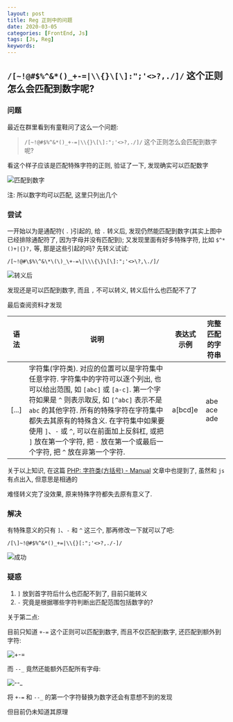 ```yaml
---
layout: post
title: Reg 正则中的问题
date: 2020-03-05
categories: [FrontEnd, Js]
tags: [Js, Reg]
keywords:
---
```


## `/[~!@#$%^&*()_+-=|\\{}\[\]:";'<>?,./]/` 这个正则怎么会匹配到数字呢?

### 问题

最近在群里看到有童鞋问了这么一个问题:

> `/[~!@#$%^&*()_+-=|\\{}\[\]:";'<>?,./]/` 这个正则怎么会匹配到数字呢?

看这个样子应该是匹配特殊字符的正则, 验证了一下, 发现确实可以匹配数字

![匹配到数字](/img/reg/002.png)

注: 所以数字均可以匹配, 这里只列出几个

### 尝试

一开始以为是通配符( `.` )引起的, 给 `.` 转义后, 发现仍然能匹配到数字(其实上图中已经排除通配符了, 因为字母并没有匹配到); 又发现里面有好多特殊字符, 比如 `$^*()+|{}?,` 等, 那是这些引起的吗? 先转义试试:

`/[~!@#\$%\^&\*\(\)_\+-=\|\\\{\}\[\]:";'<>\?,\./]/`

![转义后](/img/reg/003.png)

发现还是可以匹配到数字, 而且 `,` 不可以转义, 转义后什么也匹配不了了

最后查阅资料才发现

| 语法   | 说明                                                                                                                                                                                                                                                                        | 表达式示例 | 完整匹配的字符串 |
|--------|-----------------------------------------------------------------------------------------------------------------------------------------------------------------------------------------------------------------------------------------------------------------------------|----------|---------------|
| [...] | 字符集(字符类). 对应的位置可以是字符集中任意字符. 字符集中的字符可以逐个列出, 也可以给出范围, 如 `[abc]` 或 `[a-c]`. 第一个字符如果是 `^` 则表示取反, 如 `[^abc]` 表示不是 `abc` 的其他字符. 所有的特殊字符在字符集中都失去其原有的特殊含义. 在字符集中如果要使用 `]`、`-` 或 `^`, 可以在前面加上反斜杠, 或把 `]` 放在第一个字符, 把 `-` 放在第一个或最后一个字符, 把 `^` 放在非第一个字符. | a[bcd]e  | abe ace ade   |

关于以上知识, 在这篇 [PHP: 字符类(方括号) - Manual](https://www.php.net/manual/zh/regexp.reference.character-classes.php) 文章中也提到了, 虽然和 `js` 有点出入, 但意思是相通的

难怪转义完了没效果, 原来特殊字符都失去原有意义了.

### 解决

有特殊意义的只有 `]`、`-` 和 `^` 这三个, 那再修改一下就可以了吧:

`/[\]~!@#$%^&*()_+=|\\{}[:";'<>?,./-]/`

![成功](/img/reg/004.png)

### 疑惑

1. `]` 放到首字符后什么也匹配不到了, 目前只能转义
2. `-` 究竟是根据哪些字符判断出匹配范围包括数字的?

关于第二点:

目前只知道 `+-=` 这个正则可以匹配到数字, 而且不仅匹配到数字, 还匹配到额外到字符:

![+-=](/img/reg/005.png)

而 `--_` 竟然还能额外匹配所有字母:

![--_](/img/reg/006.png)

将 `+-=` 和 `--_` 的第一个字符替换为数字还会有意想不到的发现

但目前仍未知道其原理
